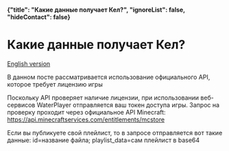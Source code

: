 #### {"title": "Какие данные получает Кел?", "ignoreList": false, "hideContact": false}
# Какие данные получает Кел?

<p><a href="/data/en" class="actionlink"><i></i>English version</a></p>

В данном посте рассматривается использование официального API, которое требует лицензию игры

Поскольку API проверяет наличие лицензии, при использовании веб-сервисов WaterPlayer отправляется ваш токен доступа игры.
Запрос на проверку проходит через официальное API Minecraft: https://api.minecraftservices.com/entitlements/mcstore

Если вы публикуете свой плейлист, то в запросе отправляется вот такие данные: id=название файла; playlist_data=сам плейлист в base64
